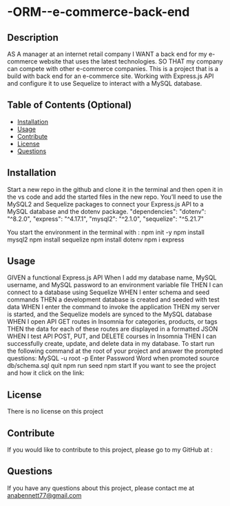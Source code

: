 # -ORM--e-commerce-back-end


## Description

AS A manager at an internet retail company
I WANT a back end for my e-commerce website that uses the latest technologies.
SO THAT my company can compete with other e-commerce companies. This is a project that is a build with back end for an e-commerce site. Working with  Express.js API and configure it to use Sequelize to interact with a MySQL database.



## Table of Contents (Optional)

- [Installation](#installation)
- [Usage](#usage)
- [Contribute](#contribute)
- [License](#license)
- [Questions](#Questions)



## Installation
Start a new repo in the github and  clone it in the terminal and then open it in the vs code and add the started files in the new repo. You’ll need to use the MySQL2 and Sequelize packages to connect your Express.js API to a MySQL database and the dotenv package.
"dependencies": 
   "dotenv": "^8.2.0",
   "express": "^4.17.1",
   "mysql2": "^2.1.0",
   "sequelize": "^5.21.7"
  
You start the environment in the terminal with :
npm init -y
npm install mysql2
npm install sequelize
npm install dotenv
npm i express






## Usage

GIVEN a functional Express.js API
When I add my database name, MySQL username, and MySQL password to an environment variable file
THEN I can connect to a database using Sequelize
WHEN I enter schema and seed commands
THEN a development database is created and seeded with test data
WHEN I enter the command to invoke the application
THEN my server is started, and the Sequelize models are synced to the MySQL database
WHEN I open API GET routes in Insomnia for categories, products, or tags
THEN the data for each of these routes are displayed in a formatted JSON
WHEN I test API POST, PUT, and DELETE courses in Insomnia
THEN I can successfully create, update, and delete data in my database.
To start run the following command at the root of your project and answer the prompted questions:
MySQL -u root -p
Enter Password Word when promoted
source db/schema.sql
quit
npm run seed
npm start
If you want to see the project and how it click on the link:









## License
There is no license on this project  

## Contribute
If  you would like to contribute to this project, please go to my GitHub at : 

## Questions
If you have any questions about this project, please contact me at anabennett77@gmail.com 





